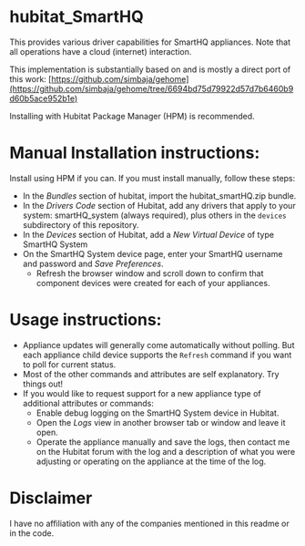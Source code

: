 # hubitat_SmartHQ

This provides various driver capabilities for SmartHQ appliances.  Note that all operations have a cloud (internet) interaction.

This implementation is substantially based on and is mostly a direct port of this work:  [https://github.com/simbaja/gehome](https://github.com/simbaja/gehome/tree/6694bd75d79922d57d7b6460b9d60b5ace952b1e)

Installing with Hubitat Package Manager (HPM) is recommended.


# Manual Installation instructions:

Install using HPM if you can.  If you must install manually, follow these steps:

* In the *Bundles* section of hubitat, import the hubitat_smartHQ.zip bundle.
* In the *Drivers Code* section of Hubitat, add any drivers that apply to your system: smartHQ_system (always required), plus others in the `devices` subdirectory of this repository.
* In the *Devices* section of Hubitat, add a *New Virtual Device* of type SmartHQ System
* On the SmartHQ System device page, enter your SmartHQ username and password and *Save Preferences*.
    * Refresh the browser window and scroll down to confirm that component devices were created for each of your appliances.

# Usage instructions:

* Appliance updates will generally come automatically without polling.  But each appliance child device supports the `Refresh` command if you want to poll for current status.
* Most of the other commands and attributes are self explanatory.  Try things out!
* If you would like to request support for a new appliance type of additional attributes or commands:
    * Enable debug logging on the SmartHQ System device in Hubitat.
    * Open the *Logs* view in another browser tab or window and leave it open.
    * Operate the appliance manually and save the logs, then contact me on the Hubitat forum with the log and a description of what you were adjusting or operating on the appliance at the time of the log.

# Disclaimer

I have no affiliation with any of the companies mentioned in this readme or in the code.
